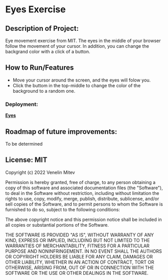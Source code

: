 # Eyes Exercise

## Description of Project:

Eye movement exercise from MIT.
The eyes in the middle of your browser follow the movement of your cursor. In addition, you can change the backgrand color with a click of a button.

## How to Run/Features

- Move your cursor around the screen, and the eyes will folow you. 
- Click the buttom in the top-middle to change the color of the background to a random one.

### Deployment:
**[Eyes](https://www.venimitev.dev/MITxPRO-exercises/Eyes/index.html)**

## Roadmap of future improvements:

To be determined

## License: MIT
Copyright (c) 2022 Venelin Mitev

Permission is hereby granted, free of charge, to any person obtaining a copy
of this software and associated documentation files (the "Software"), to deal
in the Software without restriction, including without limitation the rights
to use, copy, modify, merge, publish, distribute, sublicense, and/or sell
copies of the Software, and to permit persons to whom the Software is
furnished to do so, subject to the following conditions:

The above copyright notice and this permission notice shall be included in all
copies or substantial portions of the Software.

THE SOFTWARE IS PROVIDED "AS IS", WITHOUT WARRANTY OF ANY KIND, EXPRESS OR
IMPLIED, INCLUDING BUT NOT LIMITED TO THE WARRANTIES OF MERCHANTABILITY,
FITNESS FOR A PARTICULAR PURPOSE AND NONINFRINGEMENT. IN NO EVENT SHALL THE
AUTHORS OR COPYRIGHT HOLDERS BE LIABLE FOR ANY CLAIM, DAMAGES OR OTHER
LIABILITY, WHETHER IN AN ACTION OF CONTRACT, TORT OR OTHERWISE, ARISING FROM,
OUT OF OR IN CONNECTION WITH THE SOFTWARE OR THE USE OR OTHER DEALINGS IN THE
SOFTWARE.
